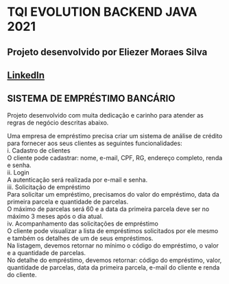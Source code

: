 # TQI EVOLUTION BACKEND JAVA 2021
## Projeto desenvolvido por Eliezer Moraes Silva <br>
## [LinkedIn](https://www.linkedin.com/in/eliezer-moraes-silva-80b68010b/)

## SISTEMA DE EMPRÉSTIMO BANCÁRIO

Projeto desenvolvido com muita dedicação e carinho para atender as regras de negócio descritas abaixo. <br>

Uma empresa de empréstimo precisa criar um sistema de análise de crédito para fornecer aos seus clientes as seguintes funcionalidades:<br>
i. Cadastro de clientes<br>
    O cliente pode cadastrar: nome, e-mail, CPF, RG, endereço completo, renda e senha.<br>
ii. Login<br>
    A autenticação será realizada por e-mail e senha.<br>
iii. Solicitação de empréstimo<br>
    Para solicitar um empréstimo, precisamos do valor do empréstimo, data da primeira parcela e quantidade de parcelas.<br>
    O máximo de parcelas será 60 e a data da primeira parcela deve ser no máximo 3 meses após o dia atual.<br>
iv. Acompanhamento das solicitações de empréstimo<br>
    O cliente pode visualizar a lista de empréstimos solicitados por ele mesmo e também os detalhes de um de seus empréstimos.<br>
    Na listagem, devemos retornar no mínimo o código do empréstimo, o valor e a quantidade de parcelas.<br>
    No detalhe do empréstimo, devemos retornar: código do empréstimo, valor, quantidade de parcelas, data da primeira parcela, e-mail do cliente e renda do cliente.<br>
